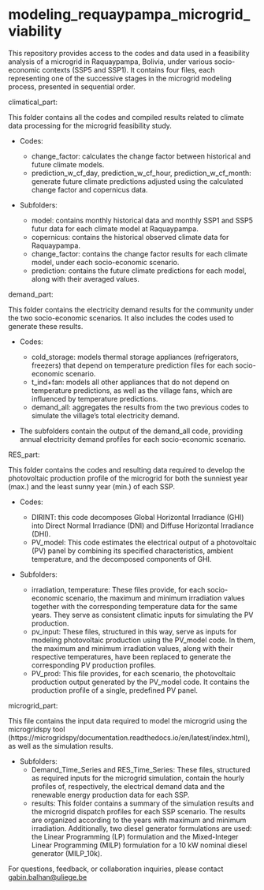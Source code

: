 # modeling_requaypampa_microgrid_viability
This repository provides access to the codes and data used in a feasibility analysis of a microgrid in Raquaypampa, Bolivia, under various socio-economic contexts (SSP5 and SSP1). It contains four files, each representing one of the successive stages in the microgrid modeling process, presented in sequential order.

climatical_part:

This folder contains all the codes and compiled results related to climate data processing for the microgrid feasibility study.

  * Codes:
    - change_factor: calculates the change factor between historical and future climate models.
    - prediction_w_cf_day, prediction_w_cf_hour, prediction_w_cf_month: generate future climate predictions adjusted using the calculated change factor and copernicus data.

  * Subfolders:
    - model: contains monthly historical data and monthly SSP1 and SSP5 futur data for each climate model at Raquaypampa.
    - copernicus: contains the historical observed climate data for Raquaypampa.
    - change_factor: contains the change factor results for each climate model, under each socio-economic scenario.
    - prediction: contains the future climate predictions for each model, along with their averaged values.

demand_part:

This folder contains the electricity demand results for the community under the two socio-economic scenarios. It also includes the codes used to generate these results.

  * Codes:
    - cold_storage: models thermal storage appliances (refrigerators, freezers) that depend on temperature prediction files for each socio-economic scenario.
    - t_ind+fan: models all other appliances that do not depend on temperature predictions, as well as the village fans, which are influenced by temperature predictions.
    - demand_all: aggregates the results from the two previous codes to simulate the village’s total electricity demand.

  * The subfolders contain the output of the demand_all code, providing annual electricity demand profiles for each socio-economic scenario.

RES_part:

This folder contains the codes and resulting data required to develop the photovoltaic production profile of the microgrid for both the sunniest year (max.) and the least sunny year (min.) of each SSP.

 * Codes:
   - DIRINT: this code decomposes Global Horizontal Irradiance (GHI) into Direct Normal Irradiance (DNI) and Diffuse Horizontal Irradiance (DHI).
   - PV_model: This code estimates the electrical output of a photovoltaic (PV) panel by combining its specified characteristics, ambient temperature, and the decomposed components of GHI.
     
 * Subfolders:
   - irradiation, temperature: These files provide, for each socio-economic scenario, the maximum and minimum irradiation values together with the corresponding temperature data for the same years. They serve as consistent climatic inputs for simulating the PV production.
   - pv_input: These files, structured in this way, serve as inputs for modeling photovoltaic production using the PV_model code. In them, the maximum and minimum irradiation values, along with their respective temperatures, have been replaced to generate the corresponding PV production profiles.
   - PV_prod: This file provides, for each scenario, the photovoltaic production output generated by the PV_model code. It contains the production profile of a single, predefined PV panel.

microgrid_part:

This file contains the input data required to model the microgrid using the microgridspy tool (https://microgridspy/documentation.readthedocs.io/en/latest/index.html), as well as the simulation results. 

 * Subfolders:
    - Demand_Time_Series and RES_Time_Series: These files, structured as required inputs for the microgrid simulation, contain the hourly profiles of, respectively, the electrical demand data and the renewable energy production data for each SSP.
    - results: This folder contains a summary of the simulation results and the microgrid dispatch profiles for each SSP scenario. The results are organized according to the years with maximum and minimum irradiation. Additionally, two diesel generator formulations are used: the Linear Programming (LP) formulation and the Mixed-Integer Linear Programming (MILP) formulation for a 10 kW nominal diesel generator (MILP_10k).


For questions, feedback, or collaboration inquiries, please contact gabin.balhan@uliege.be





